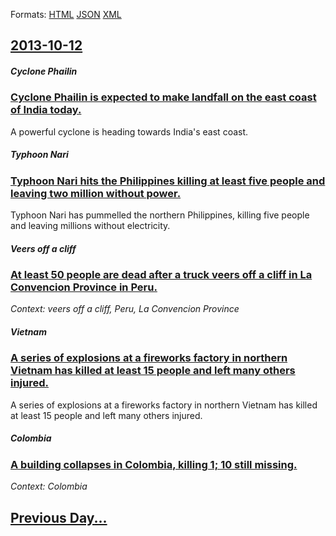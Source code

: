
Formats: [HTML](2013/10/12/index.html)  [JSON](2013/10/12/index.json)  [XML](2013/10/12/index.xml)  

## [2013-10-12](/news/2013/10/12/index.md)

##### Cyclone Phailin
### [Cyclone Phailin is expected to make landfall on the east coast of India today. ](/news/2013/10/12/cyclone-phailin-is-expected-to-make-landfall-on-the-east-coast-of-india-today.md)
A powerful cyclone is heading towards India&#039;s east coast.

##### Typhoon Nari
### [Typhoon Nari hits the Philippines killing at least five people and leaving two million without power. ](/news/2013/10/12/typhoon-nari-hits-the-philippines-killing-at-least-five-people-and-leaving-two-million-without-power.md)
Typhoon Nari has pummelled the northern Philippines, killing five people and leaving millions without electricity.

##### Veers off a cliff
### [At least 50 people are dead after a truck veers off a cliff in La Convencion Province in Peru. ](/news/2013/10/12/at-least-50-people-are-dead-after-a-truck-veers-off-a-cliff-in-la-convencion-province-in-peru.md)
_Context: veers off a cliff, Peru, La Convencion Province_

##### Vietnam
### [A series of explosions at a fireworks factory in northern Vietnam has killed at least 15 people and left many others injured.](/news/2013/10/12/a-series-of-explosions-at-a-fireworks-factory-in-northern-vietnam-has-killed-at-least-15-people-and-left-many-others-injured.md)
A series of explosions at a fireworks factory in northern Vietnam has killed at least 15 people and left many others injured.

##### Colombia
### [A building collapses in Colombia, killing 1; 10 still missing. ](/news/2013/10/12/a-building-collapses-in-colombia-killing-1-10-still-missing.md)
_Context: Colombia_

## [Previous Day...](/news/2013/10/11/index.md)

